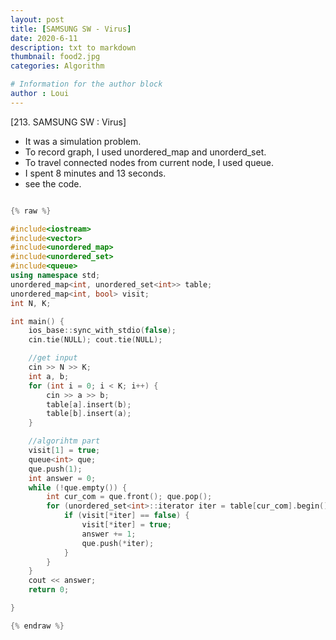 ```yaml
---
layout: post
title: [SAMSUNG SW - Virus]
date: 2020-6-11
description: txt to markdown
thumbnail: food2.jpg
categories: Algorithm

# Information for the author block
author : Loui
---
```


﻿[213. SAMSUNG SW : Virus]
- It was a simulation problem.
- To record graph, I used unordered_map and unorderd_set.
- To travel connected nodes from current node, I used queue.
- I spent 8 minutes and 13 seconds.
- see the code.

```cpp

{% raw %}

#include<iostream>
#include<vector>
#include<unordered_map>
#include<unordered_set>
#include<queue>
using namespace std;
unordered_map<int, unordered_set<int>> table;
unordered_map<int, bool> visit;
int N, K;

int main() {
	ios_base::sync_with_stdio(false);
	cin.tie(NULL); cout.tie(NULL);

	//get input
	cin >> N >> K;
	int a, b;
	for (int i = 0; i < K; i++) {
		cin >> a >> b;
		table[a].insert(b);
		table[b].insert(a);
	}

	//algorihtm part
	visit[1] = true;
	queue<int> que;
	que.push(1);
	int answer = 0;
	while (!que.empty()) {
		int cur_com = que.front(); que.pop();
		for (unordered_set<int>::iterator iter = table[cur_com].begin(); iter != table[cur_com].end(); iter++) {
			if (visit[*iter] == false) {
				visit[*iter] = true;
				answer += 1;
				que.push(*iter);
			}
		}
	}
	cout << answer;
	return 0;

}

{% endraw %}
```

